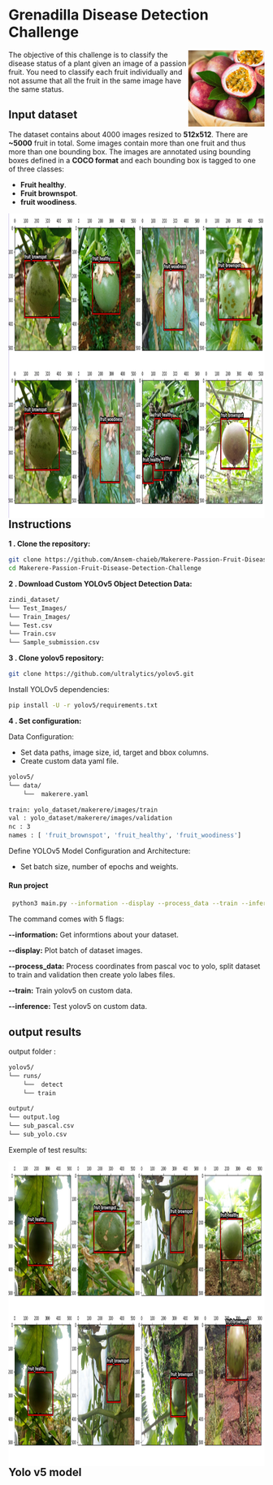 # Grenadilla Disease Detection Challenge

<img align="right" src="images/Grenadilla.jpg" width="150" height="150">

The objective of this challenge is to classify the disease status of a plant 
given an image of a passion fruit. You need to classify each fruit individually 
and not assume that all the fruit in the same image have the same status. 


## Input dataset
The dataset contains about 4000 images resized to **512x512**. There are **~5000** fruit in total. 
Some images contain more than one fruit and thus more than one bounding box. 
The images are annotated using bounding boxes defined in a **COCO format** and each bounding box is 
tagged to one of three classes: 
* **Fruit healthy**. 
* **Fruit brownspot**. 
* **fruit woodiness**.


<img align="right" src="images/gwd.png" width="1000" height="600">

## Instructions
**1 . Clone the repository:**
```bash
git clone https://github.com/Ansem-chaieb/Makerere-Passion-Fruit-Disease-Detection-Challenge.git
cd Makerere-Passion-Fruit-Disease-Detection-Challenge
```
**2 . Download Custom YOLOv5 Object Detection Data:**
```bash
zindi_dataset/
└── Test_Images/
└── Train_Images/
└── Test.csv
└── Train.csv
└── Sample_submission.csv
```
**3 . Clone yolov5 repository:**
```bash
git clone https://github.com/ultralytics/yolov5.git
```
Install YOLOv5 dependencies:
```bash
pip install -U -r yolov5/requirements.txt
```
**4 . Set configuration:**

Data Configuration:
- Set data paths, image size, id, target and bbox columns.
- Create custom data yaml file.
```bash
yolov5/
└── data/
    └──  makerere.yaml
```

```bash
train: yolo_dataset/makerere/images/train
val : yolo_dataset/makerere/images/validation
nc : 3
names : [ 'fruit_brownspot', 'fruit_healthy', 'fruit_woodiness']
```
Define YOLOv5 Model Configuration and Architecture:
- Set batch size, number of epochs and weights.

#### Run project
 ```bash
  python3 main.py --information --display --process_data --train --inference
  ```

  The command comes with 5 flags:

  **--information:**   Get informtions about your dataset.
  
  **--display:**       Plot batch of dataset images.
  
  **--process_data:**  Process coordinates from pascal voc to yolo, split dataset to train
                  and validation then create yolo labes files.
                  
  **--train:**         Train yolov5 on custom data.
  
  **--inference:**     Test yolov5 on custom data.


## output results
output folder :
```bash
yolov5/
└── runs/
    └──  detect
    └── train
```
```bash
output/
└── output.log
└── sub_pascal.csv
└── sub_yolo.csv
```
Exemple of test results:

<img align="right" src="images/Figure_1.png" width="1000" height="600">

## Yolo v5 model